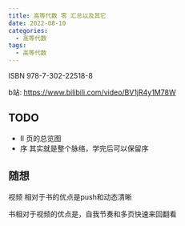 ```yaml
---
title: 高等代数 零 汇总以及其它
date: 2022-08-10
categories:
  - 高等代数
tags:
  - 高等代数
---
```



ISBN 978-7-302-22518-8

b站: https://www.bilibili.com/video/BV1jR4y1M78W


## TODO

- II 页的总览图
- 序 其实就是整个脉络，学完后可以保留序


## 随想

视频 相对于书的优点是push和动态清晰

书相对于视频的优点是，自我节奏和多页快速来回翻看
